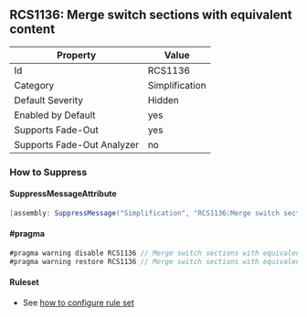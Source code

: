 ## RCS1136: Merge switch sections with equivalent content

Property | Value
--- | --- 
Id | RCS1136
Category | Simplification
Default Severity | Hidden
Enabled by Default | yes
Supports Fade-Out | yes
Supports Fade-Out Analyzer | no

### How to Suppress

#### SuppressMessageAttribute

```csharp
[assembly: SuppressMessage("Simplification", "RCS1136:Merge switch sections with equivalent content.", Justification = "<Pending>")]
```

#### \#pragma

```csharp
#pragma warning disable RCS1136 // Merge switch sections with equivalent content.
#pragma warning restore RCS1136 // Merge switch sections with equivalent content.
```

#### Ruleset

* See [how to configure rule set](../HowToConfigureAnalyzers.md)
